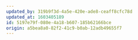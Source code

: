 ```yaml
---
updated_by: 319b9f3d-4a5e-420e-ade8-ceaff8cfc78d
updated_at: 1603405189
id: 5197e79f-080e-4a18-b607-185b62166bce
origin: a5bea8a0-82f2-41c9-b0ab-12adb49655f7
---
```

